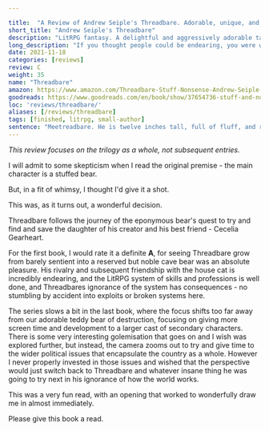 ```yaml
---

title:  "A Review of Andrew Seiple's Threadbare. Adorable, unique, and fascinating."
short_title: "Andrew Seiple's Threadbare"
description: "LitRPG fantasy. A delightful and aggressively adorable take on the genre."
long_description: "If you thought people could be endearing, you were wrong. Sentient golem teddy bears searching for their kidnapped child, teaming up with the household cat. It's great."
date: 2021-11-18
categories: [reviews]
review: C
weight: 35
name: "Threadbare"
amazon: https://www.amazon.com/Threadbare-Stuff-Nonsense-Andrew-Seiple-ebook/dp/B078KGS4V4
goodreads: https://www.goodreads.com/en/book/show/37654736-stuff-and-nonsense
loc: 'reviews/threadbare/'
aliases: [/reviews/threadbare]
tags: [finished, litrpg, small-author]
sentence: "Meetreadbare. He is twelve inches tall, full of fluff, and really, really bad at being a hero."
---
```


*This review focuses on the trilogy as a whole, not subsequent entries.*

I will admit to some skepticism when I read the original premise - the main character is a stuffed bear.

But, in a fit of whimsy, I thought I'd give it a shot. 

This was, as it turns out, a wonderful decision.

Threadbare follows the journey of the eponymous bear's quest to try and find and save the daughter of his creator and his best friend - Cecelia Gearheart.

For the first book, I would rate it a definite **A**, for seeing Threadbare grow from barely sentient into a reserved but noble cave bear was an absolute pleasure. His rivalry and subsequent friendship with the house cat is incredibly endearing, and the LitRPG system of skills and professions is well done, and Threadbares ignorance of the system has consequences - no stumbling by accident into exploits or broken systems here.

The series slows a bit in the last book, where the focus shifts too far away from our adorable teddy bear of destruction, focusing on giving more screen time and development to a larger cast of secondary characters. There is some very interesting golemisation that goes on and I wish was explored further, but instead, the camera zooms out to try and give time to the wider political issues that encapsulate the country as a whole. However I never properly invested in those issues and wished that the perspective would just switch back to Threadbare and whatever insane thing he was going to try next in his ignorance of how the world works.

This was a very fun read, with an opening that worked to wonderfully draw me in almost immediately. 

Please give this book a read.